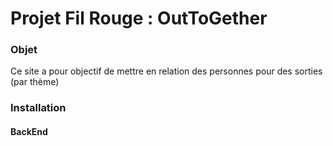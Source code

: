 # Projet Fil Rouge : OutToGether

### Objet 
Ce site a pour objectif de mettre en relation des personnes pour des sorties (par thème)

### Installation 

#### BackEnd
